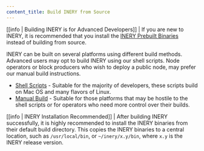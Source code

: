 ```yaml
---
content_title: Build INERY from Source
---
```


[[info | Building INERY is for Advanced Developers]]
| If you are new to INERY, it is recommended that you install the [INERY Prebuilt Binaries](../00_install-prebuilt-binaries.md) instead of building from source.

INERY can be built on several platforms using different build methods. Advanced users may opt to build INERY using our shell scripts. Node operators or block producers who wish to deploy a public node, may prefer our manual build instructions.

* [Shell Scripts](01_shell-scripts/index.md) - Suitable for the majority of developers, these scripts build on Mac OS and many flavors of Linux.
* [Manual Build](02_manual-build/index.md) - Suitable for those platforms that may be hostile to the shell scripts or for operators who need more control over their builds.

[[info | INERY Installation Recommended]]
| After building INERY successfully, it is highly recommended to install the INERY binaries from their default build directory. This copies the INERY binaries to a central location, such as `/usr/local/bin`, or `~/inery/x.y/bin`, where `x.y` is the INERY release version.
